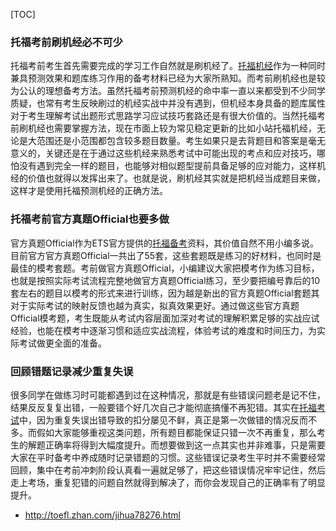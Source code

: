 [TOC]

### **托福考前刷机经必不可少**

托福考前考生首先需要完成的学习工作自然就是刷机经了。[托福机经](http://toefl.zhan.com/tfjijing/)作为一种同时兼具预测效果和题库练习作用的备考材料已经为大家所熟知。而考前刷机经也是较为公认的理想备考方法。虽然托福考前预测机经的命中率一直以来都受到不少同学质疑，也常有考生反映刷过的机经实战中并没有遇到，但机经本身具备的题库属性对于考生理解考试出题形式思路学习应试技巧套路还是有很大价值的。当然托福考前刷机经也需要掌握方法，现在市面上较为常见稳定更新的比如小站托福机经，无论是大范围还是小范围都包含较多题目数量。考生如果只是去背题目和答案是毫无意义的，关键还是在于通过这些机经来熟悉考试中可能出现的考点和应对技巧，哪怕没有遇到完全一样的题目，也能够对相似题型提前具备足够的应对能力，这样机经的价值也就得以发挥出来了。也就是说，刷机经其实就是把机经当成题目来做，这样才是使用托福预测机经的正确方法。



### **托福考前官方真题Official也要多做**

官方真题Official作为ETS官方提供的[托福备考](http://top.zhan.com/toefl/)资料，其价值自然不用小编多说。目前官方官方真题Official一共出了55套，这些套题既是练习的好材料，也同时是最佳的模考套题。考前做官方真题Official，小编建议大家把模考作为练习目标，也就是按照实际考试流程完整地做官方真题Official练习，至少要把编号靠后的10套左右的题目以模考的形式来进行训练，因为越是新出的官方真题Official套题其对于实际考试的映射反馈也越为真实，拟真效果更好。通过做这些官方真题Official模考题，考生既能从考试内容层面加深对考试的理解积累足够的实战应试经验，也能在模考中逐渐习惯和适应实战流程，体验考试的难度和时间压力，为实际考试做更全面的准备。



### **回顾错题记录减少重复失误**

很多同学在做练习时可能都遇到过在这种情况，那就是有些错误问题老是记不住，结果反反复复出错，一般要错个好几次自己才能彻底搞懂不再犯错。其实在[托福考试](http://toefl.zhan.com/)中，因为重复失误出错导致的扣分屡见不鲜，真正是第一次做错的情况反而不多。而假如大家能够重视这类问题，所有题目都能保证只错一次不再重复，那么考生的解题正确率将得到大幅度提升。而想要做到这一点其实也并非难事，只是需要大家在平时备考中养成随时记录错题的习惯。这些错误记录考生平时并不需要经常回顾，集中在考前冲刺阶段认真看一遍就足够了，把这些错误情况牢牢记住，然后走上考场，重复犯错的问题自然就得到解决了，而你会发现自己的正确率有了明显提升。



- <http://toefl.zhan.com/jihua78276.html>
